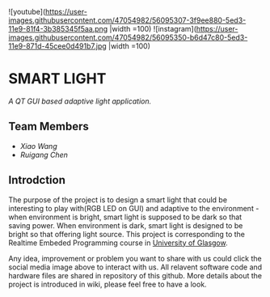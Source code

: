 ![youtube](https://user-images.githubusercontent.com/47054982/56095307-3f9ee880-5ed3-11e9-81f4-3b385345f5aa.png |width =100)
![instagram](https://user-images.githubusercontent.com/47054982/56095350-b6d47c80-5ed3-11e9-871d-45cee0d491b7.jpg |width =100)
# SMART LIGHT
_A QT GUI based adaptive light application._
## Team Members
- _Xiao Wang_
- _Ruigang Chen_
## Introdction
The purpose of the project is to design a smart light that could be interesting to play with(RGB LED on GUI) and adaptive to the environment - when environment is bright, smart light is supposed to be dark so that saving power. When environment is dark, smart light is designed to be bright so that offering light source. This project is corresponding to the Realtime Embeded Programming course in [University of Glasgow](https://www.gla.ac.uk).

Any idea, improvement or problem you want to share with us could click the social media image above to interact with us. All relavent software code and hardware files are shared in repository of this github. More details about the project is introduced in wiki, please feel free to have a look. 
